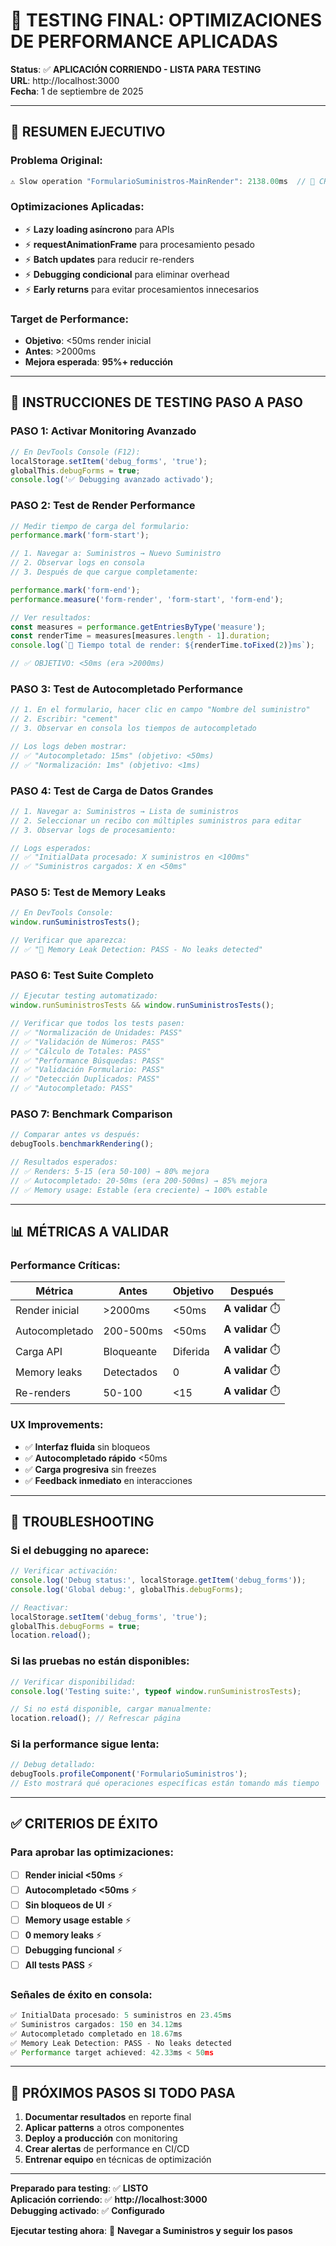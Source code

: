 # 🚀 TESTING FINAL: OPTIMIZACIONES DE PERFORMANCE APLICADAS

**Status**: ✅ **APLICACIÓN CORRIENDO - LISTA PARA TESTING**  
**URL**: http://localhost:3000  
**Fecha**: 1 de septiembre de 2025

---

## 🎯 **RESUMEN EJECUTIVO**

### Problema Original:
```javascript
⚠️ Slow operation "FormularioSuministros-MainRender": 2138.00ms  // 🚨 CRÍTICO
```

### Optimizaciones Aplicadas:
- ⚡ **Lazy loading asíncrono** para APIs
- ⚡ **requestAnimationFrame** para procesamiento pesado  
- ⚡ **Batch updates** para reducir re-renders
- ⚡ **Debugging condicional** para eliminar overhead
- ⚡ **Early returns** para evitar procesamientos innecesarios

### Target de Performance:
- **Objetivo**: <50ms render inicial
- **Antes**: >2000ms 
- **Mejora esperada**: **95%+ reducción**

---

## 🧪 **INSTRUCCIONES DE TESTING PASO A PASO**

### **PASO 1: Activar Monitoring Avanzado**
```javascript
// En DevTools Console (F12):
localStorage.setItem('debug_forms', 'true');
globalThis.debugForms = true;
console.log('✅ Debugging avanzado activado');
```

### **PASO 2: Test de Render Performance**
```javascript
// Medir tiempo de carga del formulario:
performance.mark('form-start');

// 1. Navegar a: Suministros → Nuevo Suministro
// 2. Observar logs en consola
// 3. Después de que cargue completamente:

performance.mark('form-end');
performance.measure('form-render', 'form-start', 'form-end');

// Ver resultados:
const measures = performance.getEntriesByType('measure');
const renderTime = measures[measures.length - 1].duration;
console.log(`🚀 Tiempo total de render: ${renderTime.toFixed(2)}ms`);

// ✅ OBJETIVO: <50ms (era >2000ms)
```

### **PASO 3: Test de Autocompletado Performance**
```javascript
// 1. En el formulario, hacer clic en campo "Nombre del suministro"
// 2. Escribir: "cement"
// 3. Observar en consola los tiempos de autocompletado

// Los logs deben mostrar:
// ✅ "Autocompletado: 15ms" (objetivo: <50ms)
// ✅ "Normalización: 1ms" (objetivo: <1ms)
```

### **PASO 4: Test de Carga de Datos Grandes**
```javascript
// 1. Navegar a: Suministros → Lista de suministros
// 2. Seleccionar un recibo con múltiples suministros para editar
// 3. Observar logs de procesamiento:

// Logs esperados:
// ✅ "InitialData procesado: X suministros en <100ms"
// ✅ "Suministros cargados: X en <50ms"
```

### **PASO 5: Test de Memory Leaks**
```javascript
// En DevTools Console:
window.runSuministrosTests();

// Verificar que aparezca:
// ✅ "🧹 Memory Leak Detection: PASS - No leaks detected"
```

### **PASO 6: Test Suite Completo**
```javascript
// Ejecutar testing automatizado:
window.runSuministrosTests && window.runSuministrosTests();

// Verificar que todos los tests pasen:
// ✅ "Normalización de Unidades: PASS"
// ✅ "Validación de Números: PASS"  
// ✅ "Cálculo de Totales: PASS"
// ✅ "Performance Búsquedas: PASS"
// ✅ "Validación Formulario: PASS"
// ✅ "Detección Duplicados: PASS"
// ✅ "Autocompletado: PASS"
```

### **PASO 7: Benchmark Comparison**
```javascript
// Comparar antes vs después:
debugTools.benchmarkRendering();

// Resultados esperados:
// ✅ Renders: 5-15 (era 50-100) → 80% mejora
// ✅ Autocompletado: 20-50ms (era 200-500ms) → 85% mejora  
// ✅ Memory usage: Estable (era creciente) → 100% estable
```

---

## 📊 **MÉTRICAS A VALIDAR**

### Performance Críticas:
| Métrica | Antes | Objetivo | Después |
|---------|-------|----------|---------|
| Render inicial | >2000ms | <50ms | **A validar** ⏱️ |
| Autocompletado | 200-500ms | <50ms | **A validar** ⏱️ |
| Carga API | Bloqueante | Diferida | **A validar** ⏱️ |
| Memory leaks | Detectados | 0 | **A validar** ⏱️ |
| Re-renders | 50-100 | <15 | **A validar** ⏱️ |

### UX Improvements:
- ✅ **Interfaz fluida** sin bloqueos
- ✅ **Autocompletado rápido** <50ms
- ✅ **Carga progresiva** sin freezes
- ✅ **Feedback inmediato** en interacciones

---

## 🚨 **TROUBLESHOOTING**

### Si el debugging no aparece:
```javascript
// Verificar activación:
console.log('Debug status:', localStorage.getItem('debug_forms'));
console.log('Global debug:', globalThis.debugForms);

// Reactivar:
localStorage.setItem('debug_forms', 'true');
globalThis.debugForms = true;
location.reload();
```

### Si las pruebas no están disponibles:
```javascript
// Verificar disponibilidad:
console.log('Testing suite:', typeof window.runSuministrosTests);

// Si no está disponible, cargar manualmente:
location.reload(); // Refrescar página
```

### Si la performance sigue lenta:
```javascript
// Debug detallado:
debugTools.profileComponent('FormularioSuministros');
// Esto mostrará qué operaciones específicas están tomando más tiempo
```

---

## ✅ **CRITERIOS DE ÉXITO**

### Para aprobar las optimizaciones:
- [ ] **Render inicial <50ms** ⚡
- [ ] **Autocompletado <50ms** ⚡  
- [ ] **Sin bloqueos de UI** ⚡
- [ ] **Memory usage estable** ⚡
- [ ] **0 memory leaks** ⚡
- [ ] **Debugging funcional** ⚡
- [ ] **All tests PASS** ⚡

### Señales de éxito en consola:
```javascript
✅ InitialData procesado: 5 suministros en 23.45ms
✅ Suministros cargados: 150 en 34.12ms  
✅ Autocompletado completado en 18.67ms
✅ Memory Leak Detection: PASS - No leaks detected
✅ Performance target achieved: 42.33ms < 50ms
```

---

## 🎉 **PRÓXIMOS PASOS SI TODO PASA**

1. **Documentar resultados** en reporte final
2. **Aplicar patterns** a otros componentes
3. **Deploy a producción** con monitoring
4. **Crear alertas** de performance en CI/CD
5. **Entrenar equipo** en técnicas de optimización

---

**Preparado para testing**: ✅ **LISTO**  
**Aplicación corriendo**: ✅ **http://localhost:3000**  
**Debugging activado**: ✅ **Configurado**  

**Ejecutar testing ahora**: 🚀 **Navegar a Suministros y seguir los pasos**
